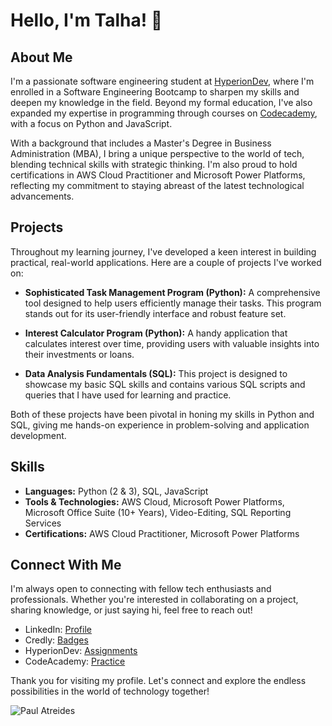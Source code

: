 # Hello, I'm Talha! 👋

## About Me
I'm a passionate software engineering student at [HyperionDev](https://www.hyperiondev.com/portfolio/TO23100011034/), where I'm enrolled in a Software Engineering Bootcamp to sharpen my skills and deepen my knowledge in the field. Beyond my formal education, I've also expanded my expertise in programming through courses on [Codecademy](https://www.codecademy.com/profiles/T.Hayat), with a focus on Python and JavaScript.

With a background that includes a Master's Degree in Business Administration (MBA), I bring a unique perspective to the world of tech, blending technical skills with strategic thinking. I'm also proud to hold certifications in AWS Cloud Practitioner and Microsoft Power Platforms, reflecting my commitment to staying abreast of the latest technological advancements.

## Projects
Throughout my learning journey, I've developed a keen interest in building practical, real-world applications. Here are a couple of projects I've worked on:

- **Sophisticated Task Management Program (Python):** A comprehensive tool designed to help users efficiently manage their tasks. This program stands out for its user-friendly interface and robust feature set.

- **Interest Calculator Program (Python):** A handy application that calculates interest over time, providing users with valuable insights into their investments or loans.

- **Data Analysis Fundamentals (SQL):** This project is designed to showcase my basic SQL skills and contains various SQL scripts and queries that I have used for learning and practice. 

Both of these projects have been pivotal in honing my skills in Python and SQL, giving me hands-on experience in problem-solving and application development.

## Skills
- **Languages:** Python (2 & 3), SQL, JavaScript
- **Tools & Technologies:** AWS Cloud, Microsoft Power Platforms, Microsoft Office Suite (10+ Years), Video-Editing, SQL Reporting Services
- **Certifications:** AWS Cloud Practitioner, Microsoft Power Platforms

## Connect With Me
I'm always open to connecting with fellow tech enthusiasts and professionals. Whether you're interested in collaborating on a project, sharing knowledge, or just saying hi, feel free to reach out!

- LinkedIn: [Profile](https://www.linkedin.com/in/talha-hayat/)
- Credly: [Badges](https://www.credly.com/users/talha-hayat/badges)
- HyperionDev: [Assignments](https://www.hyperiondev.com/portfolio/TO23100011034/)
- CodeAcademy: [Practice](https://www.codecademy.com/profiles/T.Hayat)

Thank you for visiting my profile. Let's connect and explore the endless possibilities in the world of technology together!

![Paul Atreides](https://images.squarespace-cdn.com/content/v1/5b725deeaf20963d6fcde0a2/1606607554162-EFEBP8K8KRZ50ETD9RRJ/dune.jpg)
